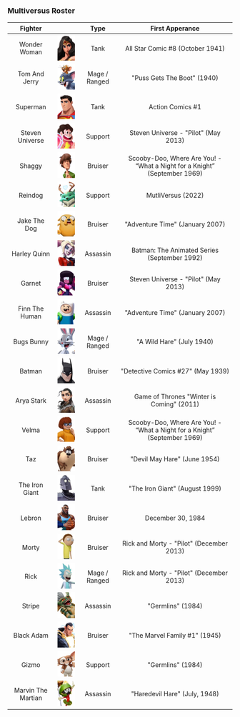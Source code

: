 ### Multiversus Roster

|       Fighter      |                                                                                  |      Type     |                              First Apperance                              |
|:------------------:|:--------------------------------------------------------------------------------:|:-------------:|:-------------------------------------------------------------------------:|
|    Wonder Woman    |       ![Wonder Woman](/assets/images/prj_multiversus/001_wonder_woman.jpg)       |      Tank     |                      All Star Comic #8 (October 1941)                     |
|    Tom And Jerry   |      ![Tom And Jerry](/assets/images/prj_multiversus/002_tom_and_jerry.jpg)      | Mage / Ranged |                        "Puss Gets The Boot" (1940)                        |
|      Superman      |           ![Superman](/assets/images/prj_multiversus/003_superman.jpg)           |      Tank     |                              Action Comics #1                             |
|   Steven Universe  |         ![Steven Universe](/assets/images/prj_multiversus/004_steven.jpg)        |    Support    |                    Steven Universe - "Pilot" (May 2013)                   |
|       Shaggy       |             ![Shaggy](/assets/images/prj_multiversus/005_shaggy.jpg)             |    Bruiser    | Scooby-Doo, Where Are You! - “What a Night for a Knight” (September 1969) |
|       Reindog      |            ![Reindog](/assets/images/prj_multiversus/006_reindog.jpg)            |    Support    |                             MutliVersus (2022)                            |
|    Jake The Dog    |       ![Jake The Dog](/assets/images/prj_multiversus/007_jake_the_dog.jpg)       |    Bruiser    |                      "Adventure Time" (January 2007)                      |
|    Harley Quinn    |          ![Harley Quinn](/assets/images/prj_multiversus/008_harley.jpg)          |    Assassin   |                Batman: The Animated Series (September 1992)               |
|       Garnet       |             ![Garnet](/assets/images/prj_multiversus/009_garnet.jpg)             |    Bruiser    |                    Steven Universe - "Pilot" (May 2013)                   |
|   Finn The Human   |          ![Finn The Human](/assets/images/prj_multiversus/010_finn.jpg)          |    Assassin   |                      "Adventure Time" (January 2007)                      |
|     Bugs Bunny     |         ![Bugs Bunny](/assets/images/prj_multiversus/011_bugs_bunny.jpg)         | Mage / Ranged |                         "A Wild Hare" (July 1940)                         |
|       Batman       |             ![Batman](/assets/images/prj_multiversus/012_batman.jpg)             |    Bruiser    |                     "Detective Comics #27" (May 1939)                     |
|     Arya Stark     |         ![Arya Stark](/assets/images/prj_multiversus/013_arya_stark.jpg)         |    Assassin   |                 Game of Thrones "Winter is Coming" (2011)                 |
|        Velma       |              ![Velma](/assets/images/prj_multiversus/014_velma.jpg)              |    Support    | Scooby-Doo, Where Are You! - “What a Night for a Knight” (September 1969) |
|         Taz        |                ![Taz](/assets/images/prj_multiversus/015_taz.jpg)                |    Bruiser    |                        "Devil May Hare" (June 1954)                       |
|   The Iron Giant   |     ![The Iron Giant](/assets/images/prj_multiversus/016_the_iron_giant.jpg)     |      Tank     |                       "The Iron Giant" (August 1999)                      |
|       Lebron       |             ![Lebron](/assets/images/prj_multiversus/017_lebron.jpg)             |    Bruiser    |                             December 30, 1984                             |
|        Morty       |              ![Morty](/assets/images/prj_multiversus/018_morty.jpg)              |    Bruiser    |                  Rick and Morty - "Pilot" (December 2013)                 |
|        Rick        |               ![Rick](/assets/images/prj_multiversus/019_rick.jpg)               | Mage / Ranged |                  Rick and Morty - "Pilot" (December 2013)                 |
|       Stripe       |             ![Stripe](/assets/images/prj_multiversus/020_stripe.jpg)             |    Assassin   |                             "Germlins" (1984)                             |
|     Black Adam     |         ![Black Adam](/assets/images/prj_multiversus/021_black_adam.jpg)         |    Bruiser    |                       "The Marvel Family #1" (1945)                       |
|        Gizmo       |              ![Gizmo](/assets/images/prj_multiversus/022_gizmo.jpg)              |    Support    |                             "Germlins" (1984)                             |
| Marvin The Martian | ![Marvin The Martian](/assets/images/prj_multiversus/023_marvin_the_martian.jpg) |    Assassin   |                       "Haredevil Hare" (July, 1948)                       |
